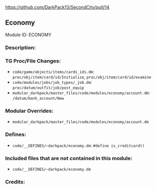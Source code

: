 <!-- This should be copy-pasted into the root of your module folder as readme.md -->

https://github.com/DarkPack13/SecondCity/pull/14<!--PR Number-->

## Economy <!--Title of your addition.-->

Module ID: ECONOMY <!-- Uppercase, UNDERSCORE_CONNECTED name of your module, that you use to mark files. This is so people can case-sensitive search for your edits, if any. -->

### Description:

<!-- Here, try to describe what your PR does, what features it provides and any other directly useful information. -->

### TG Proc/File Changes:

<!-- If you edited any core procs, you should list them here. You should specify the files and procs you changed.
E.g:
- `code/modules/mob/living.dm`: `proc/overriden_proc`, `var/overriden_var`
  -->

- `code/game/objects/items/cards_ids.dm`: `proc/obj/item/card/id/Initialize`, `proc/obj/item/card/id/examine`
- `code/modules/jobs/job_types/_job.dm`: `proc/datum/outfit/job/post_equip`
- `modular_darkpack/master_files/code/modules/economy/account.dm`: `/datum/bank_account/New`

### Modular Overrides:

- `modular_darkpack/master_files/code/modules/economy/account.dm`
<!-- If you added a new modular override (file or code-wise) for your module, you should list it here. Code files should specify what procs they changed, in case of multiple modules using the same file.
E.g:
- `modular_nova/master_files/sound/my_cool_sound.ogg`
- `modular_nova/master_files/code/my_modular_override.dm`: `proc/overriden_proc`, `var/overriden_var`
  -->

### Defines:

- `code/__DEFINES/~darkpack/economy.dm`: `#define is_creditcard()`
<!-- If you needed to add any defines, mention the files you added those defines in, along with the name of the defines. -->

### Included files that are not contained in this module:

- `code/__DEFINES/~darkpack/economy.dm`
<!-- Likewise, be it a non-modular file or a modular one that's not contained within the folder belonging to this specific module, it should be mentioned here. Good examples are icons or sounds that are used between multiple modules, or other such edge-cases. -->

### Credits:

<!-- Here go the credits to you, dear coder, and in case of collaborative work or ports, credits to the original source of the code. -->
